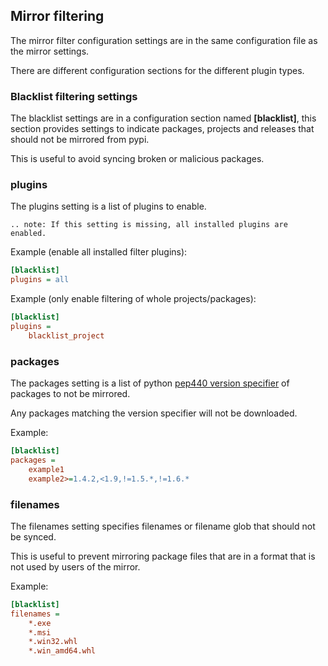 ## Mirror filtering

The mirror filter configuration settings are in the same configuration file as the mirror settings.

There are different configuration sections for the different plugin types.

### Blacklist filtering settings

The blacklist settings are in a configuration section named **\[blacklist\]**,
this section provides settings to indicate packages, projects and releases that should
not be mirrored from pypi.

This is useful to avoid syncing broken or malicious packages.

### plugins

The plugins setting is a list of plugins to enable.

``` eval_rst
.. note: If this setting is missing, all installed plugins are enabled.
```

Example (enable all installed filter plugins):
``` ini
[blacklist]
plugins = all
```

Example (only enable filtering of whole projects/packages):
``` ini
[blacklist]
plugins =
    blacklist_project
```

### packages

The packages setting is a list of python [pep440 version specifier](https://www.python.org/dev/peps/pep-0440/#id51) of packages to not be mirrored.

Any packages matching the version specifier will not be downloaded.

Example:
``` ini
[blacklist]
packages =
    example1
    example2>=1.4.2,<1.9,!=1.5.*,!=1.6.*
```

### filenames

The filenames setting specifies filenames or filename glob that should not be synced.

This is useful to prevent mirroring package files that are in a format that is not used by
users of the mirror.

Example:
```ini
[blacklist]
filenames =
    *.exe
    *.msi
    *.win32.whl
    *.win_amd64.whl
````